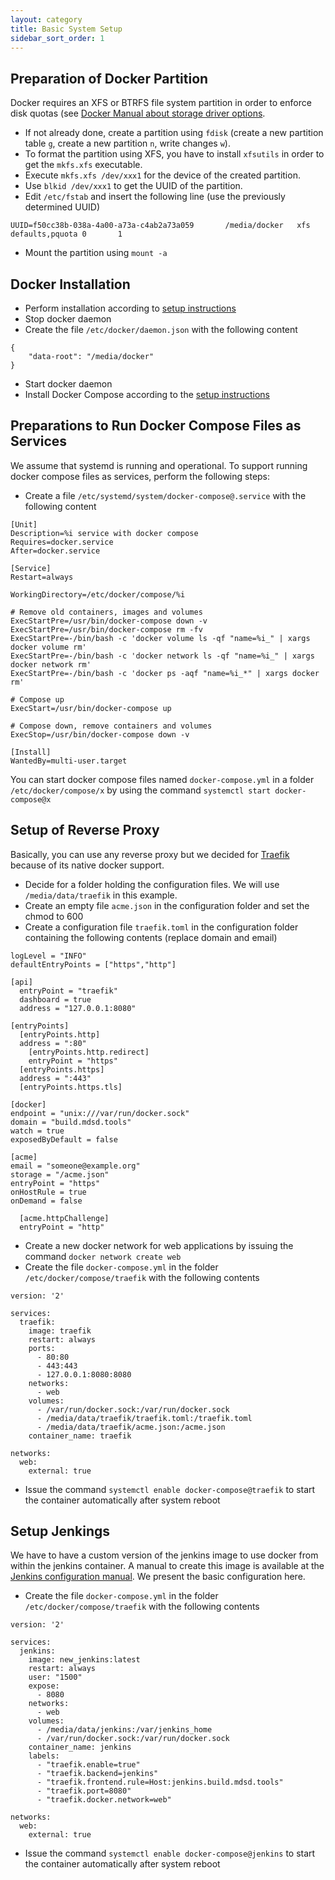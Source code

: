 ```yaml
---
layout: category
title: Basic System Setup
sidebar_sort_order: 1
---
```


## Preparation of Docker Partition

Docker requires an XFS or BTRFS file system partition in order to enforce disk quotas (see [Docker Manual about storage driver options](https://docs.docker.com/engine/reference/commandline/run/).
* If not already done, create a partition using `fdisk` (create a new partition table `g`, create a new partition `n`, write changes `w`).
* To format the partition using XFS, you have to install `xfsutils` in order to get the `mkfs.xfs` executable.
* Execute `mkfs.xfs /dev/xxx1` for the device of the created partition.
* Use `blkid /dev/xxx1` to get the UUID of the partition.
* Edit `/etc/fstab` and insert the following line (use the previously determined UUID)
```shell
UUID=f50cc38b-038a-4a00-a73a-c4ab2a73a059       /media/docker   xfs     defaults,pquota 0       1
```
* Mount the partition using `mount -a`

## Docker Installation

* Perform installation according to [setup instructions](https://docs.docker.com/install/)
* Stop docker daemon
* Create the file `/etc/docker/daemon.json` with the following content
```shell
{
	"data-root": "/media/docker"
}
```
* Start docker daemon
* Install Docker Compose according to the [setup instructions](https://docs.docker.com/compose/install/)

## Preparations to Run Docker Compose Files as Services

We assume that systemd is running and operational. To support running docker compose files as services, perform the following steps:

* Create a file `/etc/systemd/system/docker-compose@.service` with the following content
```shell
[Unit]
Description=%i service with docker compose
Requires=docker.service
After=docker.service

[Service]
Restart=always

WorkingDirectory=/etc/docker/compose/%i

# Remove old containers, images and volumes
ExecStartPre=/usr/bin/docker-compose down -v
ExecStartPre=/usr/bin/docker-compose rm -fv
ExecStartPre=-/bin/bash -c 'docker volume ls -qf "name=%i_" | xargs docker volume rm'
ExecStartPre=-/bin/bash -c 'docker network ls -qf "name=%i_" | xargs docker network rm'
ExecStartPre=-/bin/bash -c 'docker ps -aqf "name=%i_*" | xargs docker rm'

# Compose up
ExecStart=/usr/bin/docker-compose up

# Compose down, remove containers and volumes
ExecStop=/usr/bin/docker-compose down -v

[Install]
WantedBy=multi-user.target
```

You can start docker compose files named `docker-compose.yml` in a folder `/etc/docker/compose/x` by using the command `systemctl start docker-compose@x`

## Setup of Reverse Proxy

Basically, you can use any reverse proxy but we decided for [Traefik](https://traefik.io/) because of its native docker support.

* Decide for a folder holding the configuration files. We will use `/media/data/traefik` in this example.
* Create an empty file `acme.json` in the configuration folder and set the chmod to 600
* Create a configuration file `traefik.toml` in the configuration folder containing the following contents (replace domain and email)
```shell
logLevel = "INFO"
defaultEntryPoints = ["https","http"]

[api]
  entryPoint = "traefik"
  dashboard = true
  address = "127.0.0.1:8080"

[entryPoints]
  [entryPoints.http]
  address = ":80"
    [entryPoints.http.redirect]
    entryPoint = "https"
  [entryPoints.https]
  address = ":443"
  [entryPoints.https.tls]

[docker]
endpoint = "unix:///var/run/docker.sock"
domain = "build.mdsd.tools"
watch = true
exposedByDefault = false

[acme]
email = "someone@example.org"
storage = "/acme.json"
entryPoint = "https"
onHostRule = true
onDemand = false

  [acme.httpChallenge]
  entryPoint = "http"
```
* Create a new docker network for web applications by issuing the command `docker network create web`
* Create the file `docker-compose.yml` in the folder `/etc/docker/compose/traefik` with the following contents
```shell
version: '2'

services:
  traefik:
    image: traefik
    restart: always
    ports:
      - 80:80
      - 443:443
      - 127.0.0.1:8080:8080
    networks:
      - web
    volumes:
      - /var/run/docker.sock:/var/run/docker.sock
      - /media/data/traefik/traefik.toml:/traefik.toml
      - /media/data/traefik/acme.json:/acme.json
    container_name: traefik

networks:
  web:
    external: true
```
* Issue the command `systemctl enable docker-compose@traefik` to start the container automatically after system reboot

## Setup Jenkings

We have to have a custom version of the jenkins image to use docker from within the jenkins container. A manual to create this image is available at the [Jenkins configuration manual](docker). We present the basic configuration here.

* Create the file `docker-compose.yml` in the folder `/etc/docker/compose/traefik` with the following contents
```shell
version: '2'

services:
  jenkins:
    image: new_jenkins:latest
    restart: always
    user: "1500"
    expose:
      - 8080
    networks:
      - web
    volumes:
      - /media/data/jenkins:/var/jenkins_home
      - /var/run/docker.sock:/var/run/docker.sock
    container_name: jenkins
    labels:
      - "traefik.enable=true"
      - "traefik.backend=jenkins"
      - "traefik.frontend.rule=Host:jenkins.build.mdsd.tools"
      - "traefik.port=8080"
      - "traefik.docker.network=web"

networks:
  web:
    external: true
```
* Issue the command `systemctl enable docker-compose@jenkins` to start the container automatically after system reboot
